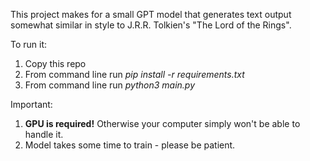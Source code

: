 This project makes for a small GPT model that generates text output somewhat similar in style to J.R.R. Tolkien's "The Lord of the Rings".

To run it:
1. Copy this repo
2. From command line run *pip install -r requirements.txt*
3. From command line run *python3 main.py*

Important:
1. **GPU is required!** Otherwise your computer simply won't be able to handle it.
2. Model takes some time to train - please be patient.
